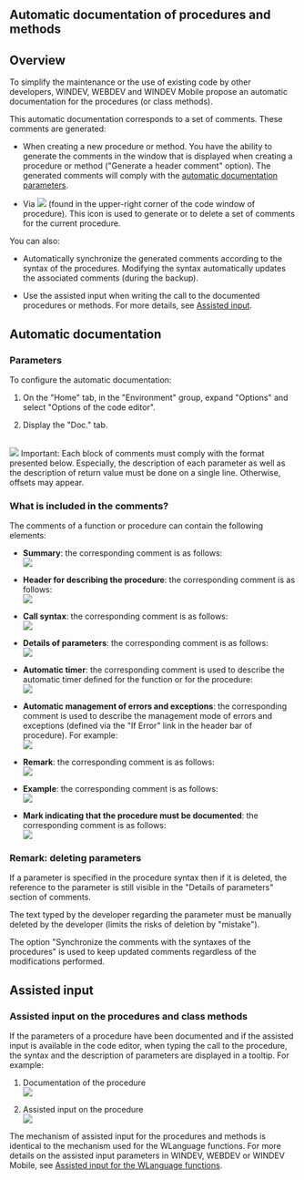 


## Automatic documentation of procedures and methods
			



<a name="NOTE1"></a>
<a name="NOTE1_1"></a>


## Overview
<a name="overview_ELTTEXTE000163"></a>
To simplify the maintenance or the use of existing code by other developers,  WINDEV, WEBDEV and WINDEV Mobile propose an automatic documentation for the procedures (or class methods).

This automatic documentation corresponds to a set of comments. These comments are generated:

- When creating a new procedure or method.
	You have the ability to generate the comments in the window that is displayed when creating a procedure or method ("Generate a header comment" option). The generated comments will comply with the [automatic documentation parameters](#NOTE2_1).

- Via ![](https://doc.pcsoft.fr/en-US/images/image.awp?langid=3&name=IconeCommentaireProc.gif) (found in the upper-right corner of the code window of procedure). This icon is used to generate or to delete a set of comments for the current procedure.




You can also:

- Automatically synchronize the generated comments according to the syntax of the procedures. Modifying the syntax automatically updates the associated comments (during the backup).

- Use the assisted input when writing the call to the documented procedures or methods. For more details, see [Assisted input](#NOTE3_1).




<a name="NOTE2"></a>
<a name="NOTE2_1"></a>


## Automatic documentation
<a name="automatic_documentation_ELTTEXTE000187"></a>


### Parameters
<a name="parameters_ELTPARAGRAPHE000040"></a>

To configure the automatic documentation: 

1. On the "Home" tab, in the "Environment" group, expand "Options" and select "Options of the code editor".  

2. Display the "Doc." tab.

<br>![](https://doc.pcsoft.fr/en-US/images/image.awp?langid=3&name=Doc_auto.gif)
Important: Each block of comments must comply with the format presented below. Especially, the description of each parameter as well as the description of return value must be done on a single line. Otherwise, offsets may appear.
<a name="NOTE2_2"></a>


### What is included in the comments? 
<a name="what_included_the_comments_ELTPARAGRAPHE000065"></a>

The comments of a function or procedure can contain the following elements:

- **Summary**: the corresponding comment is as follows: <br>![](https://doc.pcsoft.fr/en-US/images/image.awp?langid=3&name=CommentaireResume.gif)


- **Header for describing the procedure**: the corresponding comment is as follows: <br>![](https://doc.pcsoft.fr/en-US/images/image.awp?langid=3&name=commentaireentete.gif)


- **Call syntax**: the corresponding comment is as follows: <br>![](https://doc.pcsoft.fr/en-US/images/image.awp?langid=3&name=CommentaireSyntaxe.gif)


- **Details of parameters**: the corresponding comment is as follows:<br>![](https://doc.pcsoft.fr/en-US/images/image.awp?langid=3&name=commentaireDetail.gif)


- **Automatic timer**: the corresponding comment is used to describe the automatic timer defined for the function or for the procedure: <br>![](https://doc.pcsoft.fr/en-US/images/image.awp?langid=3&name=CommentaireAutomatique.gif)


- **Automatic management of errors and exceptions**: the corresponding comment is used to describe the management mode of errors and exceptions (defined via the "If Error" link in the header bar of procedure). For example: <br>![](https://doc.pcsoft.fr/en-US/images/image.awp?langid=3&name=commentaireErreur.gif)


- **Remark**: the corresponding comment is as follows:<br>![](https://doc.pcsoft.fr/en-US/images/image.awp?langid=3&name=CommentaireNote.gif)


- **Example**: the corresponding comment is as follows:<br>![](https://doc.pcsoft.fr/en-US/images/image.awp?langid=3&name=CommentaireExemple.gif)


- **Mark indicating that the procedure must be documented**: the corresponding comment is as follows:<br>![](https://doc.pcsoft.fr/en-US/images/image.awp?langid=3&name=CommentaireMarque.gif)




<a name="NOTE2_3"></a>


### Remark: deleting parameters
<a name="remark_deleting_parameters_ELTPARAGRAPHE000091"></a>

If a parameter is specified in the procedure syntax then if it is deleted, the reference to the parameter is still visible in the "Details of parameters" section of comments.

The text typed by the developer regarding the parameter must be manually deleted by the developer (limits the risks of deletion by "mistake").

The option "Synchronize the comments with the syntaxes of the procedures" is used to keep updated comments regardless of the modifications performed. 

<a name="NOTE3"></a>
<a name="NOTE3_1"></a>


## Assisted input
<a name="assisted_input_ELTTEXTE000223"></a>


### Assisted input on the procedures and class methods
<a name="assisted_input_the_procedures_and_class_methods_ELTPARAGRAPHE000104"></a>

If the parameters of a procedure have been documented and if the assisted input is available in the code editor, when typing the call to the procedure, the syntax and the description of parameters are displayed in a tooltip. For example:

1. Documentation of the procedure <br>![](https://doc.pcsoft.fr/en-US/images/image.awp?langid=3&name=Commentaires_proc.gif)


2. Assisted input on the procedure <br>![](https://doc.pcsoft.fr/en-US/images/image.awp?langid=3&name=Saisieassistee.gif)



The mechanism of assisted input for the procedures and methods is identical to the mechanism used for the WLanguage functions. For more details on the assisted input parameters in WINDEV, WEBDEV or WINDEV Mobile, see [Assisted input for the WLanguage functions](../Editeurs/2013009.md).


